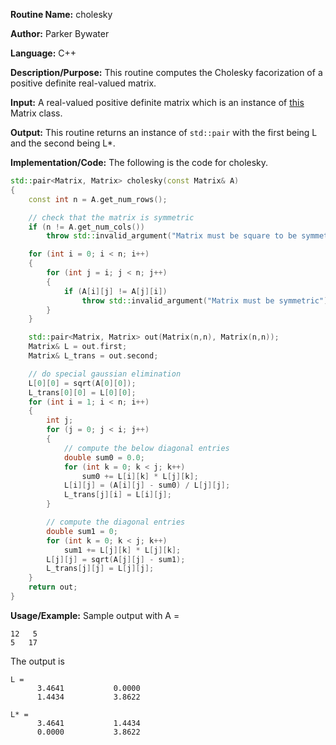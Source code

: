 **Routine Name:** cholesky

**Author:** Parker Bywater

**Language:** C++

**Description/Purpose:** This routine computes the Cholesky facorization of a positive definite real-valued matrix. 

**Input:** A real-valued positive definite matrix which is an instance of [this](../src/Matrix.cpp) Matrix class.
 
**Output:** This routine returns an instance of `std::pair` with the first being L and the second being L\*. 

**Implementation/Code:** The following is the code for cholesky. 
   
```C++
std::pair<Matrix, Matrix> cholesky(const Matrix& A) 
{ 
    const int n = A.get_num_rows();

    // check that the matrix is symmetric
    if (n != A.get_num_cols())
        throw std::invalid_argument("Matrix must be square to be symmetric"); 

    for (int i = 0; i < n; i++)
    {
        for (int j = i; j < n; j++)
        {
            if (A[i][j] != A[j][i])
                throw std::invalid_argument("Matrix must be symmetric");
        }
    }

    std::pair<Matrix, Matrix> out(Matrix(n,n), Matrix(n,n));
    Matrix& L = out.first;
    Matrix& L_trans = out.second;

    // do special gaussian elimination
    L[0][0] = sqrt(A[0][0]);
    L_trans[0][0] = L[0][0];
    for (int i = 1; i < n; i++) 
    {
        int j;
        for (j = 0; j < i; j++) 
        {
            // compute the below diagonal entries
            double sum0 = 0.0;
            for (int k = 0; k < j; k++)
                sum0 += L[i][k] * L[j][k];
            L[i][j] = (A[i][j] - sum0) / L[j][j];
            L_trans[j][i] = L[i][j]; 
        }

        // compute the diagonal entries
        double sum1 = 0;
        for (int k = 0; k < j; k++)
            sum1 += L[j][k] * L[j][k];
        L[j][j] = sqrt(A[j][j] - sum1);
        L_trans[j][j] = L[j][j]; 
    }
    return out; 
}    
```

**Usage/Example:** Sample output with A = 
    
    12   5
    5   17
    
The output is 

    L =
          3.4641           0.0000
          1.4434           3.8622

    L* =
          3.4641           1.4434
          0.0000           3.8622


